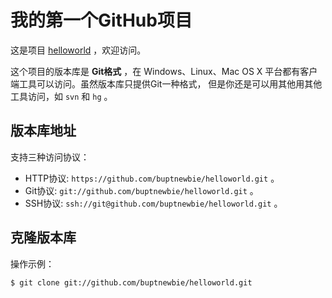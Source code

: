 # 我的第一个GitHub项目

这是项目 [helloworld](https://github.com/buptnewbie/helloworld) ，欢迎访问。

这个项目的版本库是 **Git格式** ，在 Windows、Linux、Mac OS X
平台都有客户端工具可以访问。虽然版本库只提供Git一种格式，
但是你还是可以用其他用其他工具访问，如 ``svn`` 和 ``hg`` 。

## 版本库地址

支持三种访问协议：

* HTTP协议: `https://github.com/buptnewbie/helloworld.git` 。
* Git协议: `git://github.com/buptnewbie/helloworld.git` 。
* SSH协议: `ssh://git@github.com/buptnewbie/helloworld.git` 。

## 克隆版本库

操作示例：

    $ git clone git://github.com/buptnewbie/helloworld.git